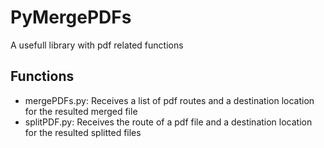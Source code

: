 # PyMergePDFs
A usefull library with pdf related functions

## Functions

- mergePDFs.py: Receives a list of pdf routes and a destination location for the resulted merged file
- splitPDF.py: Receives the route of a pdf file and a destination location for the resulted splitted files